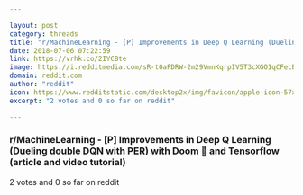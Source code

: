 ```yaml
---

layout: post
category: threads
title: "r/MachineLearning - [P] Improvements in Deep Q Learning (Dueling double DQN with PER) with Doom :japanese_ogre: and Tensorflow (article and video tutorial)"
date: 2018-07-06 07:22:59
link: https://vrhk.co/2IYCBte
image: https://i.redditmedia.com/sR-t0aFDRW-2m29VmnKqrpIV5T3cXGO1qCFecBzkNJ0.jpg?s=e0d2def564f246aec0a91ff75ff0b9be
domain: reddit.com
author: "reddit"
icon: https://www.redditstatic.com/desktop2x/img/favicon/apple-icon-57x57.png
excerpt: "2 votes and 0 so far on reddit"

---
```


### r/MachineLearning - [P] Improvements in Deep Q Learning (Dueling double DQN with PER) with Doom :japanese_ogre: and Tensorflow (article and video tutorial)

2 votes and 0 so far on reddit